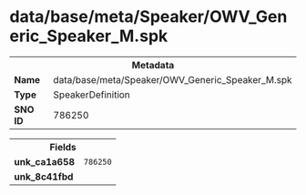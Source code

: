 <h1>data/base/meta/Speaker/OWV_Generic_Speaker_M.spk</h1><table><tr><th colspan="100%">Metadata</th></tr><tr><td><b>Name</b></td><td>data/base/meta/Speaker/OWV_Generic_Speaker_M.spk</td></tr><tr><td><b>Type</b></td><td>SpeakerDefinition</td></tr><tr><td><b>SNO ID</b></td><td>786250</td></tr></table>

<table><tr><th colspan="100%">Fields</th></tr><tr><td><b>unk_ca1a658</b></td><td><code>786250</code></td></tr><tr><td><b>unk_8c41fbd</b></td><td></td></tr></table>

